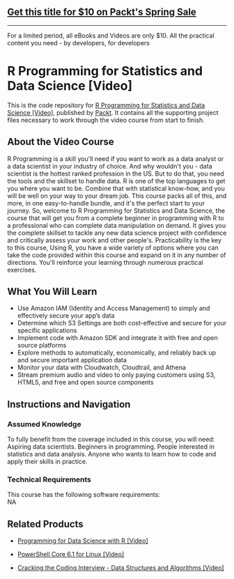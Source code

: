 ## [Get this title for $10 on Packt's Spring Sale](https://www.packt.com/V12876?utm_source=github&utm_medium=packt-github-repo&utm_campaign=spring_10_dollar_2022)
-----
For a limited period, all eBooks and Videos are only $10. All the practical content you need \- by developers, for developers

# R Programming for Statistics and Data Science [Video]
This is the code repository for [R Programming for Statistics and Data Science [Video]](https://www.packtpub.com/virtualization-and-cloud/design-security-aws-video?utm_source=github&utm_medium=repository&utm_campaign=9781838556440), published by [Packt](https://www.packtpub.com/?utm_source=github). It contains all the supporting project files necessary to work through the video course from start to finish.
## About the Video Course
R Programming is a skill you'll need if you want to work as a data analyst or a data scientist in your industry of choice. And why wouldn't you - data scientist is the hottest ranked profession in the US. But to do that, you need the tools and the skillset to handle data. R is one of the top languages to get you where you want to be. Combine that with statistical know-how, and you will be well on your way to your dream job. This course packs all of this, and more, in one easy-to-handle bundle, and it's the perfect start to your journey. So, welcome to R Programming for Statistics and Data Science, the course that will get you from a complete beginner in programming with R to a professional who can complete data manipulation on demand. It gives you the complete skillset to tackle any new data science project with confidence and critically assess your work and other people's.
Practicability is the key to this course, Using R, you have a wide variety of options where you can take the code provided within this course and expand on it in any number of directions. You'll reinforce your learning through numerous practical exercises.

<H2>What You Will Learn</H2>
<DIV class=book-info-will-learn-text>
<UL>
<LI>Use Amazon IAM (Identity and Access Management) to simply and effectively secure your app’s data 
<LI>Determine which S3 Settings are both cost-effective and secure for your specific applications 
<LI>Implement code with Amazon SDK and integrate it with free and open source platforms 
<LI>Explore methods to automatically, economically, and reliably back up and secure important application data 
<LI>Monitor your data with Cloudwatch, Cloudtrail, and Athena 
<LI>Stream premium audio and video to only paying customers using S3, HTML5, and free and open source components </LI></UL></DIV>

## Instructions and Navigation
### Assumed Knowledge
To fully benefit from the coverage included in this course, you will need:<br/>
Aspiring data scientists. Beginners in programming. People interested in statistics and data analysis. Anyone who wants to learn how to code and apply their skills in practice.
### Technical Requirements
This course has the following software requirements:<br/>
NA

## Related Products
* [Programming for Data Science with R [Video]](https://www.packtpub.com/virtualization-and-cloud/design-security-aws-video?utm_source=github&utm_medium=repository&utm_campaign=9781838556440)

* [PowerShell Core 6.1 for Linux [Video]](https://www.packtpub.com/virtualization-and-cloud/design-security-aws-video?utm_source=github&utm_medium=repository&utm_campaign=9781838556440)

* [Cracking the Coding Interview - Data Structures and Algorithms [Video]](https://www.packtpub.com/virtualization-and-cloud/design-security-aws-video?utm_source=github&utm_medium=repository&utm_campaign=9781838556440)

